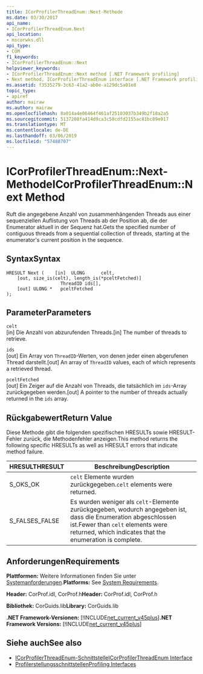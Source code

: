 ```yaml
---
title: ICorProfilerThreadEnum::Next-Methode
ms.date: 03/30/2017
api_name:
- ICorProfilerThreadEnum.Next
api_location:
- mscorwks.dll
api_type:
- COM
f1_keywords:
- ICorProfilerThreadEnum::Next
helpviewer_keywords:
- ICorProfilerThreadEnum::Next method [.NET Framework profiling]
- Next method, ICorProfilerThreadEnum interface [.NET Framework profiling]
ms.assetid: f3535279-3c63-41a2-ab0e-a129dc5a01e8
topic_type:
- apiref
author: mairaw
ms.author: mairaw
ms.openlocfilehash: 8a014a4e06464f461af25103037b349b2f18a2a5
ms.sourcegitcommit: 5137208fa414d9ca3c58cdfd2155ac81bc89e917
ms.translationtype: MT
ms.contentlocale: de-DE
ms.lasthandoff: 03/06/2019
ms.locfileid: "57488707"
---
```

# <a name="icorprofilerthreadenumnext-method"></a><span data-ttu-id="8ae0f-102">ICorProfilerThreadEnum::Next-Methode</span><span class="sxs-lookup"><span data-stu-id="8ae0f-102">ICorProfilerThreadEnum::Next Method</span></span>
<span data-ttu-id="8ae0f-103">Ruft die angegebene Anzahl von zusammenhängenden Threads aus einer sequenziellen Auflistung von Threads ab der Position ab, die der Enumerator aktuell in der Sequenz hat.</span><span class="sxs-lookup"><span data-stu-id="8ae0f-103">Gets the specified number of contiguous threads from a sequential collection of threads, starting at the enumerator's current position in the sequence.</span></span>  
  
## <a name="syntax"></a><span data-ttu-id="8ae0f-104">Syntax</span><span class="sxs-lookup"><span data-stu-id="8ae0f-104">Syntax</span></span>  
  
```  
HRESULT Next (    [in]  ULONG      celt,  
    [out, size_is(celt), length_is(*pceltFetched)]  
                    ThreadID ids[],  
    [out] ULONG *   pceltFetched  
);  
```  
  
## <a name="parameters"></a><span data-ttu-id="8ae0f-105">Parameter</span><span class="sxs-lookup"><span data-stu-id="8ae0f-105">Parameters</span></span>  
 `celt`  
 <span data-ttu-id="8ae0f-106">[in] Die Anzahl von abzurufenden Threads.</span><span class="sxs-lookup"><span data-stu-id="8ae0f-106">[in] The number of threads to retrieve.</span></span>  
  
 `ids`  
 <span data-ttu-id="8ae0f-107">[out] Ein Array von `ThreadID`-Werten, von denen jeder einen abgerufenen Thread darstellt.</span><span class="sxs-lookup"><span data-stu-id="8ae0f-107">[out] An array of `ThreadID` values, each of which represents a retrieved thread.</span></span>  
  
 `pceltFetched`  
 <span data-ttu-id="8ae0f-108">[out] Ein Zeiger auf die Anzahl von Threads, die tatsächlich im `ids`-Array zurückgegeben werden.</span><span class="sxs-lookup"><span data-stu-id="8ae0f-108">[out] A pointer to the number of threads actually returned in the `ids` array.</span></span>  
  
## <a name="return-value"></a><span data-ttu-id="8ae0f-109">Rückgabewert</span><span class="sxs-lookup"><span data-stu-id="8ae0f-109">Return Value</span></span>  
 <span data-ttu-id="8ae0f-110">Diese Methode gibt die folgenden spezifischen HRESULTs sowie HRESULT-Fehler zurück, die Methodenfehler anzeigen.</span><span class="sxs-lookup"><span data-stu-id="8ae0f-110">This method returns the following specific HRESULTs as well as HRESULT errors that indicate method failure.</span></span>  
  
|<span data-ttu-id="8ae0f-111">HRESULT</span><span class="sxs-lookup"><span data-stu-id="8ae0f-111">HRESULT</span></span>|<span data-ttu-id="8ae0f-112">Beschreibung</span><span class="sxs-lookup"><span data-stu-id="8ae0f-112">Description</span></span>|  
|-------------|-----------------|  
|<span data-ttu-id="8ae0f-113">S_OK</span><span class="sxs-lookup"><span data-stu-id="8ae0f-113">S_OK</span></span>|<span data-ttu-id="8ae0f-114">`celt` Elemente wurden zurückgegeben.</span><span class="sxs-lookup"><span data-stu-id="8ae0f-114">`celt` elements were returned.</span></span>|  
|<span data-ttu-id="8ae0f-115">S_FALSE</span><span class="sxs-lookup"><span data-stu-id="8ae0f-115">S_FALSE</span></span>|<span data-ttu-id="8ae0f-116">Es wurden weniger als `celt`-Elemente zurückgegeben, wodurch angegeben ist, dass die Enumeration abgeschlossen ist.</span><span class="sxs-lookup"><span data-stu-id="8ae0f-116">Fewer than `celt` elements were returned, which indicates that the enumeration is complete.</span></span>|  
  
## <a name="requirements"></a><span data-ttu-id="8ae0f-117">Anforderungen</span><span class="sxs-lookup"><span data-stu-id="8ae0f-117">Requirements</span></span>  
 <span data-ttu-id="8ae0f-118">**Plattformen:** Weitere Informationen finden Sie unter [Systemanforderungen](../../../../docs/framework/get-started/system-requirements.md).</span><span class="sxs-lookup"><span data-stu-id="8ae0f-118">**Platforms:** See [System Requirements](../../../../docs/framework/get-started/system-requirements.md).</span></span>  
  
 <span data-ttu-id="8ae0f-119">**Header:** CorProf.idl, CorProf.h</span><span class="sxs-lookup"><span data-stu-id="8ae0f-119">**Header:** CorProf.idl, CorProf.h</span></span>  
  
 <span data-ttu-id="8ae0f-120">**Bibliothek:** CorGuids.lib</span><span class="sxs-lookup"><span data-stu-id="8ae0f-120">**Library:** CorGuids.lib</span></span>  
  
 <span data-ttu-id="8ae0f-121">**.NET Framework-Versionen:** [!INCLUDE[net_current_v45plus](../../../../includes/net-current-v45plus-md.md)]</span><span class="sxs-lookup"><span data-stu-id="8ae0f-121">**.NET Framework Versions:** [!INCLUDE[net_current_v45plus](../../../../includes/net-current-v45plus-md.md)]</span></span>  
  
## <a name="see-also"></a><span data-ttu-id="8ae0f-122">Siehe auch</span><span class="sxs-lookup"><span data-stu-id="8ae0f-122">See also</span></span>
- [<span data-ttu-id="8ae0f-123">ICorProfilerThreadEnum-Schnittstelle</span><span class="sxs-lookup"><span data-stu-id="8ae0f-123">ICorProfilerThreadEnum Interface</span></span>](../../../../docs/framework/unmanaged-api/profiling/icorprofilerthreadenum-interface.md)
- [<span data-ttu-id="8ae0f-124">Profilerstellungsschnittstellen</span><span class="sxs-lookup"><span data-stu-id="8ae0f-124">Profiling Interfaces</span></span>](../../../../docs/framework/unmanaged-api/profiling/profiling-interfaces.md)
